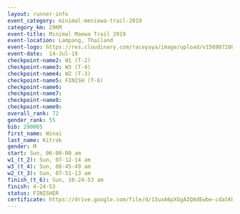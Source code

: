 ```yaml
---
layout: runner-info 
event_category: minimal-meniewa-trail-2019 
category_km: 29KM 
event-title: Minimal Maewa Trail 2019 
event-location: Lampang, Thailand 
event-logo: https://res.cloudinary.com/raceyaya/image/upload/v1569072805/logo/minimal-trail_ktnvsp.jpg 
event-date:  14-Jul-19 
checkpoint-name2: W1 (T-2) 
checkpoint-name3: W3 (T-4) 
checkpoint-name4: W2 (T-3) 
checkpoint-name5: FINISH (T-6) 
checkpoint-name6: 
checkpoint-name7: 
checkpoint-name8: 
checkpoint-name9: 
overall_rank: 72
gender_rank: 55
bib: 290065
first_name: Winai
last_name: Kitrak
gender: M
start: Sun, 06-00-00 am
w1_(t_2): Sun, 07-12-14 am
w3_(t_4): Sun, 08-45-49 am
w2_(t_3): Sun, 07-51-13 am
finish_(t_6): Sun, 10-24-53 am
finish: 4-24-53
status: FINISHER
certificate: https://drive.google.com/file/d/13uxA6pXGgAIQ8dEwbe-cdalK02obLQtS/view?usp=sharing
---
```

